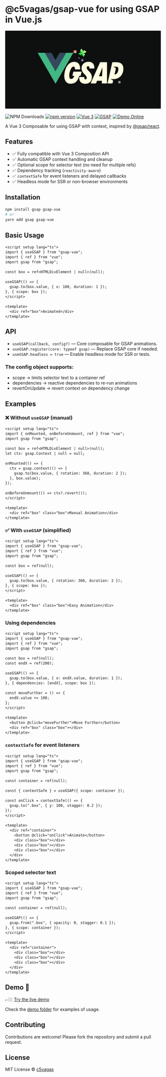 # @c5vagas/gsap-vue for using GSAP in Vue.js

![GSAP Vue Banner](./assets/og-image.webp)

![NPM Downloads](https://img.shields.io/npm/d18m/gsap-vue?style=flat&label=Downloads)
[![npm version](https://img.shields.io/npm/v/gsap-vue)](https://www.npmjs.com/package/gsap-vue)
[![Vue 3](https://img.shields.io/badge/Vue-3.x-brightgreen)](https://vuejs.org/)
[![GSAP](https://img.shields.io/badge/GSAP-3.x-blue)](https://greensock.com/gsap/)
[![Demo Online](https://img.shields.io/badge/demo-online-brightgreen)](https://stackblitz.com/edit/vitejs-vite-teslnzdm?file=index.html)

A Vue 3 Composable for using GSAP with context, inspired by [@gsap/react](https://github.com/greensock/react).

## Features

- ✅ Fully compatible with Vue 3 Composition API  
- ✅ Automatic GSAP context handling and cleanup  
- ✅ Optional scope for selector text (no need for multiple refs)  
- ✅ Dependency tracking (`reactivity-aware`)  
- ✅ `contextSafe` for event listeners and delayed callbacks  
- ✅ Headless mode for SSR or non-browser environments  

## Installation

```bash
npm install gsap gsap-vue
# or
yarn add gsap gsap-vue
```

## Basic Usage

```vue
<script setup lang="ts">
import { useGSAP } from "gsap-vue";
import { ref } from "vue";
import gsap from "gsap";

const box = ref<HTMLDivElement | null>(null);

useGSAP(() => {
  gsap.to(box.value, { x: 100, duration: 1 });
}, { scope: box });
</script>

<template>
  <div ref="box">Animated</div>
</template>
```

## API

* `useGSAP(callback, config?)` — Core composable for GSAP animations.
* `useGSAP.register(core: typeof gsap)` — Replace GSAP core if needed.
* `useGSAP.headless = true` — Enable headless mode for SSR or tests.

### The config object supports:

- scope → limits selector text to a container ref
- dependencies → reactive dependencies to re-run animations
- revertOnUpdate → revert context on dependency change

## Examples

### ❌ Without `useGSAP` (manual)

```vue
<script setup lang="ts">
import { onMounted, onBeforeUnmount, ref } from "vue";
import gsap from "gsap";

const box = ref<HTMLDivElement | null>(null);
let ctx: gsap.Context | null = null;

onMounted(() => {
  ctx = gsap.context(() => {
    gsap.to(box.value, { rotation: 360, duration: 2 });
  }, box.value);
});

onBeforeUnmount(() => ctx?.revert());
</script>

<template>
  <div ref="box" class="box">Manual Animation</div>
</template>
```

### ✅ With `useGSAP` (simplified)

```vue
<script setup lang="ts">
import { useGSAP } from "gsap-vue";
import { ref } from "vue";
import gsap from "gsap";

const box = ref(null);

useGSAP(() => {
  gsap.to(box.value, { rotation: 360, duration: 2 });
}, { scope: box });
</script>

<template>
  <div ref="box" class="box">Easy Animation</div>
</template>
```

### Using dependencies

```vue
<script setup lang="ts">
import { useGSAP } from "gsap-vue";
import { ref } from "vue";
import gsap from "gsap";

const box = ref(null);
const endX = ref(200);

useGSAP(() => {
  gsap.to(box.value, { x: endX.value, duration: 1 });
}, { dependencies: [endX], scope: box });

const moveFurther = () => {
  endX.value += 100;
};
</script>

<template>
  <button @click="moveFurther">Move Further</button>
  <div ref="box" class="box"></div>
</template>
```

### `contextSafe` for event listeners

```vue
<script setup lang="ts">
import { useGSAP } from "gsap-vue";
import { ref } from "vue";
import gsap from "gsap";

const container = ref(null);

const { contextSafe } = useGSAP({ scope: container });

const onClick = contextSafe(() => {
  gsap.to(".box", { y: 100, stagger: 0.2 });
});
</script>

<template>
  <div ref="container">
    <button @click="onClick">Animate</button>
    <div class="box"></div>
    <div class="box"></div>
    <div class="box"></div>
  </div>
</template>
```

### Scoped selector text

```vue
<script setup lang="ts">
import { useGSAP } from "gsap-vue";
import { ref } from "vue";
import gsap from "gsap";

const container = ref(null);

useGSAP(() => {
  gsap.from(".box", { opacity: 0, stagger: 0.1 });
}, { scope: container });
</script>

<template>
  <div ref="container">
    <div class="box"></div>
    <div class="box"></div>
    <div class="box"></div>
  </div>
</template>
```

## Demo 🚀
👉🏼 [Try the live demo](https://stackblitz.com/edit/vitejs-vite-teslnzdm?file=index.html)

Check the [demo folder](./src/demo) for examples of usage.

## Contributing

Contributions are welcome! Please fork the repository and submit a pull request.

## License

MIT License © [c5vagas](https://github.com/c5vagas)
